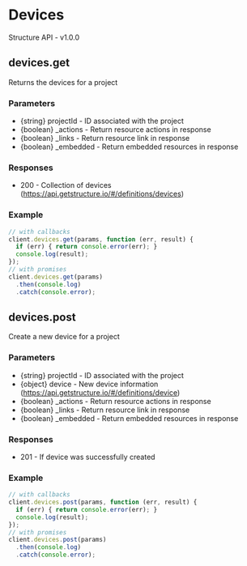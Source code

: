 # Devices
Structure API - v1.0.0

## devices.get
Returns the devices for a project


### Parameters
- {string} projectId - ID associated with the project 
- {boolean} _actions - Return resource actions in response 
- {boolean} _links - Return resource link in response 
- {boolean} _embedded - Return embedded resources in response 

### Responses
- 200 - Collection of devices (https://api.getstructure.io/#/definitions/devices)

### Example
```javascript
// with callbacks
client.devices.get(params, function (err, result) {
  if (err) { return console.error(err); }
  console.log(result);
});
// with promises
client.devices.get(params)
  .then(console.log)
  .catch(console.error);
```
## devices.post
Create a new device for a project


### Parameters
- {string} projectId - ID associated with the project 
- {object} device - New device information (https://api.getstructure.io/#/definitions/device)
- {boolean} _actions - Return resource actions in response 
- {boolean} _links - Return resource link in response 
- {boolean} _embedded - Return embedded resources in response 

### Responses
- 201 - If device was successfully created 

### Example
```javascript
// with callbacks
client.devices.post(params, function (err, result) {
  if (err) { return console.error(err); }
  console.log(result);
});
// with promises
client.devices.post(params)
  .then(console.log)
  .catch(console.error);
```
